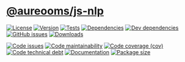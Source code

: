 [@aureooms/js-nlp](https://make-github-pseudonymous-again.github.io/js-nlp)
====
[![License](https://img.shields.io/github/license/make-github-pseudonymous-again/js-nlp.svg)](https://raw.githubusercontent.com/make-github-pseudonymous-again/js-nlp/main/LICENSE)
[![Version](https://img.shields.io/npm/v/@aureooms/js-nlp.svg)](https://www.npmjs.org/package/@aureooms/js-nlp)
[![Tests](https://img.shields.io/github/workflow/status/make-github-pseudonymous-again/js-nlp/ci:test?event=push&label=tests)](https://github.com/make-github-pseudonymous-again/js-nlp/actions/workflows/ci:test.yml?query=branch:main)
[![Dependencies](https://img.shields.io/david/make-github-pseudonymous-again/js-nlp.svg)](https://david-dm.org/make-github-pseudonymous-again/js-nlp)
[![Dev dependencies](https://img.shields.io/david/dev/make-github-pseudonymous-again/js-nlp.svg)](https://david-dm.org/make-github-pseudonymous-again/js-nlp?type=dev)
[![GitHub issues](https://img.shields.io/github/issues/make-github-pseudonymous-again/js-nlp.svg)](https://github.com/make-github-pseudonymous-again/js-nlp/issues)
[![Downloads](https://img.shields.io/npm/dm/@aureooms/js-nlp.svg)](https://www.npmjs.org/package/@aureooms/js-nlp)

[![Code issues](https://img.shields.io/codeclimate/issues/make-github-pseudonymous-again/js-nlp.svg)](https://codeclimate.com/github/make-github-pseudonymous-again/js-nlp/issues)
[![Code maintainability](https://img.shields.io/codeclimate/maintainability/make-github-pseudonymous-again/js-nlp.svg)](https://codeclimate.com/github/make-github-pseudonymous-again/js-nlp/trends/churn)
[![Code coverage (cov)](https://img.shields.io/codecov/c/gh/make-github-pseudonymous-again/js-nlp/main.svg)](https://codecov.io/gh/make-github-pseudonymous-again/js-nlp)
[![Code technical debt](https://img.shields.io/codeclimate/tech-debt/make-github-pseudonymous-again/js-nlp.svg)](https://codeclimate.com/github/make-github-pseudonymous-again/js-nlp/trends/technical_debt)
[![Documentation](https://make-github-pseudonymous-again.github.io/js-nlp/badge.svg)](https://make-github-pseudonymous-again.github.io/js-nlp/source.html)
[![Package size](https://img.shields.io/bundlephobia/minzip/@aureooms/js-nlp)](https://bundlephobia.com/result?p=@aureooms/js-nlp)
